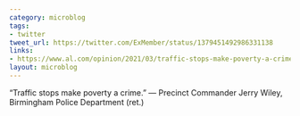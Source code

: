 ```yaml
---
category: microblog
tags:
- twitter
tweet_url: https://twitter.com/ExMember/status/1379451492986331138
links:
- https://www.al.com/opinion/2021/03/traffic-stops-make-poverty-a-crime-retired-birmingham-police-captain-says.html
layout: microblog
---
```

“Traffic stops make poverty a crime.” — Precinct Commander Jerry Wiley, Birmingham Police Department (ret.)
